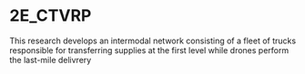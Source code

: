 # 2E_CTVRP
This research develops an intermodal network consisting of a fleet of trucks responsible for transferring supplies at the first level while drones perform the last-mile delivrery
